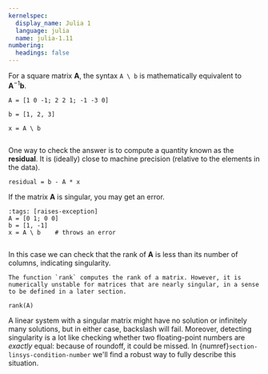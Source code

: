 ```yaml
---
kernelspec:
  display_name: Julia 1
  language: julia
  name: julia-1.11
numbering:
  headings: false
---
```

For a square matrix $\mathbf{A}$, the syntax `A \ b` is mathematically equivalent to $\mathbf{A}^{-1} \mathbf{b}$. 

```{code-cell}
A = [1 0 -1; 2 2 1; -1 -3 0]
```

```{code-cell}
b = [1, 2, 3]
```

```{code-cell}
x = A \ b
```

```{index} residual
```

One way to check the answer is to compute a quantity known as the **residual**. It is (ideally) close to machine precision (relative to the elements in the data).

```{code-cell}
residual = b - A * x
```

If the matrix $\mathbf{A}$ is singular, you may get an error.

```{code-cell} julia
:tags: [raises-exception]
A = [0 1; 0 0]
b = [1, -1]
x = A \ b    # throws an error
```

```{index} ! Julia; rank
```

In this case we can check that the rank of $\mathbf{A}$ is less than its number of columns, indicating singularity.
```{tip}
The function `rank` computes the rank of a matrix. However, it is numerically unstable for matrices that are nearly singular, in a sense to be defined in a later section.
```

```{code-cell}
rank(A)
```

A linear system with a singular matrix might have no solution or infinitely many solutions, but in either case, backslash will fail. Moreover, detecting singularity is a lot like checking whether two floating-point numbers are *exactly* equal: because of roundoff, it could be missed. In {numref}`section-linsys-condition-number` we'll find a robust way to fully describe this situation.
